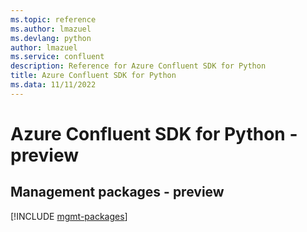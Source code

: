 ```yaml
---
ms.topic: reference
ms.author: lmazuel
ms.devlang: python
author: lmazuel
ms.service: confluent
description: Reference for Azure Confluent SDK for Python
title: Azure Confluent SDK for Python
ms.data: 11/11/2022
---
```

# Azure Confluent SDK for Python - preview

## Management packages - preview
[!INCLUDE [mgmt-packages](confluent-mgmt-index.md)]